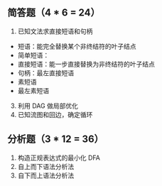 ## 简答题（4 * 6 = 24）
1. 已知文法求直接短语和句柄
- 短语：能完全替换某个非终结符的叶子结点
- 简单短语：
- 直接短语：能一步直接替换为非终结符的叶子结点
- 句柄：最左直接短语
- 素短语
- 最左素短语
3. 利用 DAG 做局部优化
4. 已知流图和回边，确定循环

## 分析题（3 * 12 = 36）
1. 构造正规表达式的最小化 DFA
2. 自上而下语法分析法
3. 自下而上语法分析法
